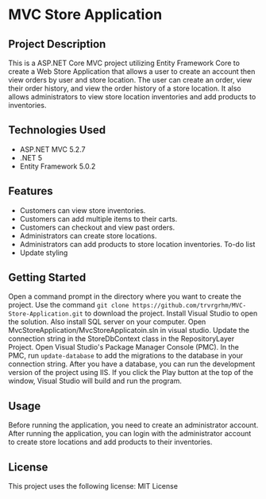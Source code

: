 # MVC Store Application
## Project Description
This is a ASP.NET Core MVC project utilizing Entity Framework Core to create a Web Store Application that allows a user to create an account then view orders by user and store location. The user can create an order, view their order history, and view the order history of a store location. It also allows administrators to view store location inventories and add products to inventories.
## Technologies Used
* ASP.NET MVC 5.2.7
* .NET 5
* Entity Framework 5.0.2 
## Features
* Customers can view store inventories.
* Customers can add multiple items to their carts.
* Customers can checkout and view past orders.
* Administrators can create store locations.
* Administrators can add products to store location inventories.
To-do list
* Update styling
## Getting Started
Open a command prompt in the directory where you want to create the project.
Use the command `git clone https://github.com/trvrgrhm/MVC-Store-Application.git` to download the project.
Install Visual Studio to open the solution.
Also install SQL server on your computer.
Open MvcStoreApplication/MvcStoreApplicatoin.sln in visual studio.
Update the connection string in the StoreDbContext class in the RepositoryLayer Project.
Open Visual Studio's Package Manager Console (PMC). In the PMC, run `update-database` to add the migrations to the database in your connection string.
After you have a database, you can run the development version of the project using IIS.
If you click the Play button at the top of the window, Visual Studio will build and run the program.
## Usage
Before running the application, you need to create an administrator account.
After running the application, you can login with the administrator account to create store locations and add products to their inventories.
## License
This project uses the following license: MIT License
